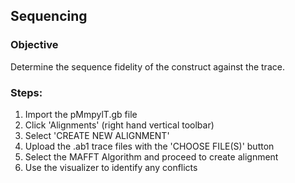 ## Sequencing  

### Objective  
Determine the sequence fidelity of the construct against the trace.  

### Steps:  
1. Import the pMmpylT.gb file  
2. Click 'Alignments' (right hand vertical toolbar)  
3. Select 'CREATE NEW ALIGNMENT'  
4. Upload the .ab1 trace files with the 'CHOOSE FILE(S)' button  
5. Select the MAFFT Algorithm and proceed to create alignment   
6. Use the visualizer to identify any conflicts  
